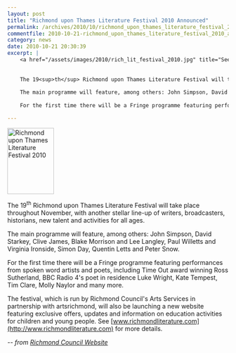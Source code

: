 ```yaml
---
layout: post
title: "Richmond upon Thames Literature Festival 2010 Announced"
permalink: /archives/2010/10/richmond_upon_thames_literature_festival_2010_anno.html
commentfile: 2010-10-21-richmond_upon_thames_literature_festival_2010_anno
category: news
date: 2010-10-21 20:30:39
excerpt: |
    <a href="/assets/images/2010/rich_lit_festival_2010.jpg" title="See larger version of - Richmond upon Thames Literature Festival 2010"><img src="/assets/images/2010/rich_lit_festival_2010_thumb.jpg" width="106" height="150" alt="Richmond upon Thames Literature Festival 2010" class="photo right" /></a>
    
    
    The 19<sup>th</sup> Richmond upon Thames Literature Festival will take place throughout November, with another stellar line-up of writers, broadcasters, historians, new talent and activities for all ages.
    
    The main programme will feature, among others: John Simpson, David Starkey, Clive James, Blake Morrison and Lee Langley, Paul Willetts and Virginia Ironside, Simon Day, Quentin Letts and Peter Snow.
    
    For the first time there will be a Fringe programme featuring performances from spoken word artists and poets, including Time Out award winning Ross Sutherland, BBC Radio 4's poet in residence Luke Wright, Kate Tempest, Tim Clare, Molly Naylor and many more.

---
```


<a href="/assets/images/2010/rich_lit_festival_2010.jpg" title="See larger version of - Richmond upon Thames Literature Festival 2010"><img src="/assets/images/2010/rich_lit_festival_2010_thumb.jpg" width="106" height="150" alt="Richmond upon Thames Literature Festival 2010" class="photo right" /></a>

The 19<sup>th</sup> Richmond upon Thames Literature Festival will take place throughout November, with another stellar line-up of writers, broadcasters, historians, new talent and activities for all ages.

The main programme will feature, among others: John Simpson, David Starkey, Clive James, Blake Morrison and Lee Langley, Paul Willetts and Virginia Ironside, Simon Day, Quentin Letts and Peter Snow.

For the first time there will be a Fringe programme featuring performances from spoken word artists and poets, including Time Out award winning Ross Sutherland, BBC Radio 4's poet in residence Luke Wright, Kate Tempest, Tim Clare, Molly Naylor and many more.

The festival, which is run by Richmond Council's Arts Services in partnership with artsrichmond, will also be launching a new website featuring exclusive offers, updates and information on education activities for children and young people. See [www.richmondliterature.com](http://www.richmondliterature.com) for more details.

<cite>-- from [Richmond Council Website](http://www.richmond.gov.uk/richmond_upon_thames_literature_festival_-_line-up_announced?utm_source=twitterfeed&utm_medium=twitter</cite>)
